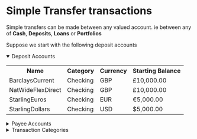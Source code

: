 # Simple Transfer transactions

Simple transfers can be made between any valued account. ie between any of **Cash**, **Deposits**, **Loans** or **Portfolios**  

Suppose we start with the following deposit accounts 

<details open="true" name="accounts">
<summary>Deposit Accounts</summary>
<table class="defTable">
<tr><th class="defHdr">Name</th><th class="defHdr">Category</th><th class="defHdr">Currency</th><th class="defHdr">Starting Balance</th></tr>
<tr><td>BarclaysCurrent</td><td>Checking</td><td>GBP</td><td>£10,000.00</td></tr>
<tr><td>NatWideFlexDirect</td><td>Checking</td><td>GBP</td><td>£10,000.00</td></tr>
<tr><td>StarlingEuros</td><td>Checking</td><td>EUR</td><td>€5,000.00</td></tr>
<tr><td>StarlingDollars</td><td>Checking</td><td>USD</td><td>$5,000.00</td></tr>
</table>
</details>
<details name="accounts">
<summary>Payee Accounts</summary>
<table class="defTable">
<tr><th class="defHdr">Name</th><th class="defHdr">Type</th></tr>
<tr><td>Market</td><td>Market</td></tr>
</table>
</details>
<details name="accounts">
<summary>Transaction Categories</summary>
<table class="defTable">
<tr><th class="defHdr">Name</th><th class="defHdr">Type</th></tr>
<tr><td>Market:CurrencyFluctuation</td><td>CurrencyFluctuation</td></tr>
</table><br>

Then we have the following transactions

<details open="true">
<summary>Transactions</summary>
<table class="defTable">
<tr><th class="defHdr">Date</th><th class="defHdr">Account</th><th class="defHdr">Category</th><th class="defHdr">Amount</th>
<th class="defHdr">Direction</th><th class="defHdr">Partner</th><th class="defHdr">PartnerAmount</th></tr>
<tr><td>01-Jun-85</td><td>BarclaysCurrent</td><td>Transfer</td><td>£2,000.00</td><td>To</td><td>NatWideFlexDirect</td><td/></tr>
<tr><td>02-Jun-85</td><td>BarclaysCurrent</td><td>Transfer</td><td>£2,000.00</td><td>To</td><td>StarlingEuro</td><td>€2,100.00</td></tr>
<tr><td>03-Jun-85</td><td>StarlingEuros</td><td>Transfer</td><td>€1,000.00</td><td>To</td><td>BarclaysCurrent</td><td>£950.00</td></tr>
<tr><td>04-Jun-85</td><td>StarlingEuros</td><td>Transfer</td><td>€500.00</td><td>To</td><td>StarlingDollars</td><td>$550.00</td></tr>
</table>
</details>
<br>

and the following exchange Rates

<details open="true">
<summary>Exchange Rates</summary>
<table class="defTable">
<tr><th class="defHdr">Date</th><th class="defHdr">EUR</th><th class="defHdr">USD</th></tr>
<tr><td>06-Apr-80</td><td>0.90</td><td>0.80</td></tr>
<tr><td>01-Jun-10</td><td>0.95</td><td>0.85</td></tr>
</table>
</details>
<br>

The analysis of these transactions is as follows

<details open="true" name="analysis">
<summary>Assets</summary>
<table class="defTable">
<tr><th class="defHdr" rowspan="2">Date</th><th class="defHdr" rowspan="2">BarclaysCurrent</th>
<th class="defHdr" rowspan="2">NatWideFlexDirect</th><th class="defHdr" colspan="2">StarlingEuros</th>
<th class="defHdr" colspan="2">StarlingDollars</th><th class="defHdr" rowspan="2">Total</th></tr>
<tr><th class="defHdr">EUR</th><th class="defHdr">GBP</th><th class="defHdr">USD</th><th class="defHdr">GBP</th></tr>
<tr><td>06-Apr-80</td><td>£10,000.00</td><td>£10,000.00</td><td>€5,000.00</td><td>£4,500.00</td><td>$5,000.00</td><td>£4,000.00</td><td>£28,500.00</td></tr>
<tr><td>01-Jun-85</td><td>£8,000.00</td><td>£12,000.00</td><td>€5,000.00</td><td>£4,500.00</td><td>$5,000.00</td><td>£4,000.00</td><td>£28,500.00</td></tr>
<tr><td>02-Jun-85</td><td>£6,000.00</td><td>£12,000.00</td><td>€7,100.00</td><td>£6,390.00</td><td>$5,000.00</td><td>£4,000.00</td><td>£28,390.00</td></tr>
<tr><td>03-Jun-85</td><td>£6,950.00</td><td>£12,000.00</td><td>€6,100.00</td><td>£5,490.00</td><td>$5,000.00</td><td>£4,000.00</td><td>£28,440.00</td></tr>
<tr><td>04-Jun-85</td><td>£6,950.00</td><td>£12,000.00</td><td>€5,600.00</td><td>£5,040.00</td><td>$5,550.00</td><td>£4,440.00</td><td>£28,430.00</td></tr>
<tr><td>01-Jun-10</td><td>£6,950.00</td><td>£12,000.00</td><td>€5,600.00</td><td>£5,320.00</td><td>$5,550.00</td><td>£4,717.50</td><td>£28,987.50</td></tr>
<tr><td colspan="7">Profit</td><th>£487.50</th></tr>
</table>
</details>

<details name="analysis">
<summary>Payees</summary>
<table class="defTable">
<tr><th class="defHdr">Date</th><th class="defHdr">Market</th></tr>
<tr><td>06-Apr-80</td><td/></tr>
<tr><td>01-Jun-85</td><td/></tr>
<tr><td>02-Jun-85</td><td>-£110.00</td></tr>
<tr><td>03-Jun-85</td><td>-60.00</td></tr>
<tr><td>04-Jun-85</td><td>-70.00</td></tr>
<tr><td>01-Jun-10</td><td>£487.50</td></tr>
<tr><td>Profit</td><th>£487.50</th></tr>
</table>
</details>

<details name="analysis">
<summary>Categories</summary>
<table class="defTable">
<tr><th class="defHdr">Date</th><th class="defHdr">Market:CurrencyFluctuation</th></tr>
<tr><td>06-Apr-80</td><td/></tr>
<tr><td>01-Jun-85</td><td/></tr>
<tr><td>02-Jun-85</td><td>-£110.00</td></tr>
<tr><td>03-Jun-85</td><td>-60.00</td></tr>
<tr><td>04-Jun-85</td><td>-70.00</td></tr>
<tr><td>01-Jun-10</td><td>£487.50</td></tr>
<tr><td>Profit</td><th>£487.50</th></tr>
</table>
</details>

<details name="analysis">
<summary>TaxationBasis</summary>
<table class="defTable">
<tr><th class="defHdr">Date</th><th class="defHdr">Market</th></tr>
<tr><td>06-Apr-80</td><td/></tr>
<tr><td>01-Jun-85</td><td/></tr>
<tr><td>02-Jun-85</td><td>-£110.00</td></tr>
<tr><td>03-Jun-85</td><td>-£60.00</td></tr>
<tr><td>04-Jun-85</td><td>-£70.00</td></tr>
<tr><td>01-Jun-10</td><td>£487.50</td></tr>
<tr><td>Profit</td><th>£487.50</th></tr>
</table>
</details>
